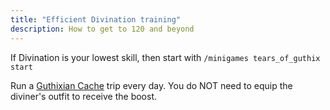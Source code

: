 ```yaml
---
title: "Efficient Divination training"
description: How to get to 120 and beyond
---
```


If Divination is your lowest skill, then start with `/minigames tears_of_guthix start`

Run a [Guthixian Cache](../../minigames/guthixian-cache.md) trip every day. You do NOT need to equip the diviner's outfit to receive the boost.

